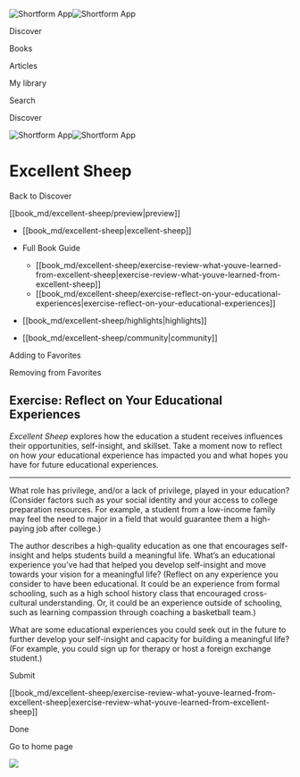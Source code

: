 ![Shortform App](/img/logo.36a2399e.svg)![Shortform App](/img/logo-dark.70c1b072.svg)

Discover

Books

Articles

My library

Search

Discover

![Shortform App](/img/logo.36a2399e.svg)![Shortform App](/img/logo-dark.70c1b072.svg)

# Excellent Sheep

Back to Discover

[[book_md/excellent-sheep/preview|preview]]

  * [[book_md/excellent-sheep|excellent-sheep]]
  * Full Book Guide

    * [[book_md/excellent-sheep/exercise-review-what-youve-learned-from-excellent-sheep|exercise-review-what-youve-learned-from-excellent-sheep]]
    * [[book_md/excellent-sheep/exercise-reflect-on-your-educational-experiences|exercise-reflect-on-your-educational-experiences]]
  * [[book_md/excellent-sheep/highlights|highlights]]
  * [[book_md/excellent-sheep/community|community]]



Adding to Favorites 

Removing from Favorites 

## Exercise: Reflect on Your Educational Experiences

 _Excellent Sheep_ explores how the education a student receives influences their opportunities, self-insight, and skillset. Take a moment now to reflect on how _your_ educational experience has impacted you and what hopes you have for future educational experiences.

* * *

What role has privilege, and/or a lack of privilege, played in your education? (Consider factors such as your social identity and your access to college preparation resources. For example, a student from a low-income family may feel the need to major in a field that would guarantee them a high-paying job after college.)

The author describes a high-quality education as one that encourages self-insight and helps students build a meaningful life. What’s an educational experience you’ve had that helped you develop self-insight and move towards your vision for a meaningful life? (Reflect on any experience you consider to have been educational. It could be an experience from formal schooling, such as a high school history class that encouraged cross-cultural understanding. Or, it could be an experience outside of schooling, such as learning compassion through coaching a basketball team.)

What are some educational experiences you could seek out in the future to further develop your self-insight and capacity for building a meaningful life? (For example, you could sign up for therapy or host a foreign exchange student.)

Submit 

[[book_md/excellent-sheep/exercise-review-what-youve-learned-from-excellent-sheep|exercise-review-what-youve-learned-from-excellent-sheep]]

Done

Go to home page 

![](https://bat.bing.com/action/0?ti=56018282&Ver=2&mid=3c5c3e73-4c95-4c3a-97e4-69061e187090&sid=49fff5b0636c11eeb9c611038afc8668&vid=4a005010636c11ee80c703d4c4a7acd5&vids=0&msclkid=N&pi=0&lg=en-US&sw=800&sh=600&sc=24&nwd=1&tl=Shortform%20%7C%20Excellent%20Sheep&p=https%3A%2F%2Fwww.shortform.com%2Fapp%2Fbook%2Fexcellent-sheep%2Fexercise-reflect-on-your-educational-experiences&r=&lt=389&evt=pageLoad&sv=1&rn=612055)
